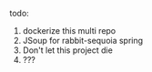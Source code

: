 todo: 
1) dockerize this multi repo
2) JSoup for rabbit-sequoia spring
3) Don't let this project die
4) ???